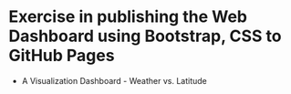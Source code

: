 # Exercise in publishing the Web Dashboard using Bootstrap, CSS to GitHub Pages
* A Visualization Dashboard - Weather vs. Latitude
